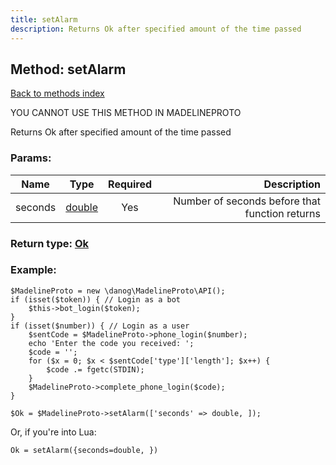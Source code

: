 ```yaml
---
title: setAlarm
description: Returns Ok after specified amount of the time passed
---
```

## Method: setAlarm  
[Back to methods index](index.md)


YOU CANNOT USE THIS METHOD IN MADELINEPROTO


Returns Ok after specified amount of the time passed

### Params:

| Name     |    Type       | Required | Description |
|----------|:-------------:|:--------:|------------:|
|seconds|[double](../types/double.md) | Yes|Number of seconds before that function returns|


### Return type: [Ok](../types/Ok.md)

### Example:


```
$MadelineProto = new \danog\MadelineProto\API();
if (isset($token)) { // Login as a bot
    $this->bot_login($token);
}
if (isset($number)) { // Login as a user
    $sentCode = $MadelineProto->phone_login($number);
    echo 'Enter the code you received: ';
    $code = '';
    for ($x = 0; $x < $sentCode['type']['length']; $x++) {
        $code .= fgetc(STDIN);
    }
    $MadelineProto->complete_phone_login($code);
}

$Ok = $MadelineProto->setAlarm(['seconds' => double, ]);
```

Or, if you're into Lua:

```
Ok = setAlarm({seconds=double, })
```

